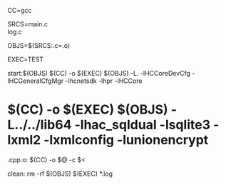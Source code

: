 
CC=gcc

SRCS=main.c\
	log.c

OBJS=$(SRCS:.c=.o)

EXEC=TEST

start:$(OBJS)
	$(CC) -o $(EXEC) $(OBJS) -L. -lHCCoreDevCfg -lHCGeneralCfgMgr  -lhcnetsdk  -lhpr  -lHCCore
#	$(CC) -o $(EXEC) $(OBJS) -L../../lib64 -lhac_sqldual  -lsqlite3  -lxml2 -lxmlconfig -lunionencrypt

.cpp.o:
	$(CC) -o $@ -c $<

clean:
	rm -rf $(OBJS) $(EXEC) *.log
